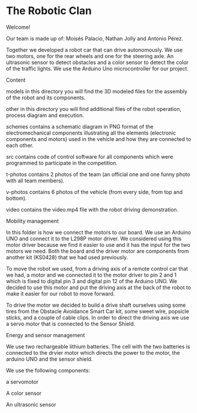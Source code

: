 The Robotic Clan
==
Welcome!

Our team is made up of: Moisés Palacio, Nathan Jolly and Antonio Pérez. 

Together we developed a robot car that can drive autonomously. We use two motors, one for the rear wheels and one for the steering axle. An ultrasonic sensor to detect obstacles and a color sensor to detect the color of the traffic lights. We use the Arduino Uno microcontroller for our project.

Content

models in this directory you will find the 3D modeled files for the assembly of the robot and its components.

other in this directory you will find additional files of the robot operation, process diagram and execution.

schemes contains a schematic diagram in PNG format of the electromechanical components illustrating all the elements (electronic components and motors) used in the vehicle and how they are connected to each other.

src contains code of control software for all components which were programmed to participate in the competition.

t-photos contains 2 photos of the team (an official one and one funny photo with all team members).

v-photos contains 6 photos of the vehicle (from every side, from top and bottom).

video contains the video.mp4 file with the robot driving demonstration.

Mobility management

In this folder is how we connect the motors to our board. We use an Arduino UNO and connect it to the L298P motor driver. We considered using this motor driver because we find it easier to use and it has the input for the two motors we need. Both the board and the driver motor are components from another kit (KS0428) that we had used previously.

To move the robot we used, from a driving axis of a remote control car that we had, a motor and we connected it to the motor driver to pin 2 and 1 which is fixed to digital pin 3 and digital pin 12 of the Arduino UNO. We decided to use this motor and put the driving axis at the back of the robot to make it easier for our robot to move forward.

To drive the motor we decided to build a drive shaft ourselves using some tires from the Obstacle Avoidance Smart Car kit, some sweet wire, popsicle sticks, and a couple of cable clips. In order to direct the driving axis we use a servo motor that is connected to the Sensor Shield.

Energy and sensor management

We use two rechargeable lithium batteries. The cell with the two batteries is connected to the drvier motor which directs the power to the motor, the arduino UNO and the sensor shield.

We use the following components:

a servomotor

A color sensor

An ultrasonic sensor
